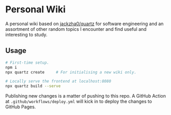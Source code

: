 # Personal Wiki

A personal wiki based on [jackzha0/quartz](https://github.com/jackyzha0/quartz)
for software engineering and an assortment of other random topics I encounter
and find useful and interesting to study.

## Usage

```sh
# First-time setup. 
npm i
npx quartz create     # For initialising a new wiki only.

# Locally serve the frontend at localhost:8080
npx quartz build --serve
```

Publishing new changes is a matter of pushing to this repo. A GitHub Action at
`.github/workflows/deploy.yml` will kick in to deploy the changes to GitHub
Pages.
